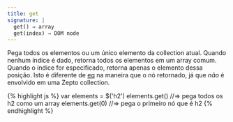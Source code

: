 ```yaml
---
title: get
signature: |
  get() ⇒ array
  get(index) ⇒ DOM node
---
```


Pega todos os elementos ou um único elemento da collection atual. Quando nenhum índice
é dado, retorna todos os elementos em um array comum. Quando o índice for especificado,
retorna apenas o elemento dessa posição. Isto é diferente de [eq](#eq) na
maneira que o nó retornado, já que _não_ é envolvido em uma Zepto collection.


{% highlight js %}
var elements = $('h2')
elements.get()   //=> pega todos os h2 como um array
elements.get(0)  //=> pega o primeiro nó que é h2
{% endhighlight %}
